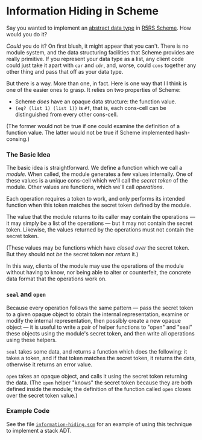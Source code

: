 Information Hiding in Scheme
============================

Say you wanted to implement an [abstract data type][] in [R5RS Scheme][].
How would you do it?

_Could_ you do it?  On first blush, it might appear that you can't.
There is no module system, and the data structuring facilities that
Scheme provides are really primitive.  If you represent your data type
as a list, any client code could just take it apart with `car` and `cdr`,
and, worse, could `cons` together any other thing and pass that off
as your data type.

But there is a way.  More than one, in fact.  Here is one way that I
I think is one of the easier ones to grasp.  It relies on two properties
of Scheme:

*   Scheme _does_ have an opaque data structure: the function value.
*   `(eq? (list 1) (list 1))` is `#f`, that is, each cons-cell can
    be distinguished from every other cons-cell.

(The former would not be true if one could examine the definition of a
function value.  The latter would not be true if Scheme implemented
hash-consing.)

### The Basic Idea

The basic idea is straightforward.  We define a function which we call
a _module_.  When called, the module generates a few values internally.
One of these values is a unique cons-cell which we'll call the
_secret token_ of the module.  Other values are functions, which we'll
call _operations_.

Each operation requires a token to work, and only performs its intended
function when this token matches the secret token defined by the module.

The value that the module returns to its caller may contain the
operations — it may simply be a list of the operations — but it may
not contain the secret token.  Likewise, the values returned by the
operations must not contain the secret token.

(These values may be functions which have _closed over_ the secret
token.  But they should not _be_ the secret token nor _return_ it.)

In this way, clients of the module may use the operations of the module
without having to know, nor being able to alter or counterfeit, the
concrete data format that the operations work on.

### `seal` and `open`

Because every operation follows the same pattern — pass the secret
token to a given opaque object to obtain the internal representation,
examine or modify the internal representation, then possibly create
a new opaque object — it is useful to write a pair of helper functions to
"open" and "seal" these objects using the module's secret token, and
then write all operations using these helpers.

`seal` takes some data, and returns a function which does the following:
it takes a token, and if that token matches the secret token, it returns
the data, otherwise it returns an error value.

`open` takes an opaque object, and calls it using the secret token
returning the data.  (The `open` helper "knows" the secret token
because they are both defined inside the module; the definition
of the function called `open` closes over the secret token value.)

### Example Code

See the file [`information-hiding.scm`](information-hiding.scm) for
an example of using this technique to implement a stack ADT.

[abstract data type]: https://en.wikipedia.org/wiki/Abstract_data_type
[R5RS Scheme]: https://schemers.org/Documents/Standards/R5RS/
